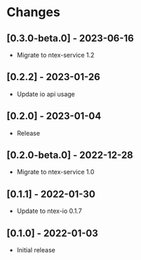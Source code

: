 # Changes

## [0.3.0-beta.0] - 2023-06-16

* Migrate to ntex-service 1.2

## [0.2.2] - 2023-01-26

* Update io api usage

## [0.2.0] - 2023-01-04

* Release

## [0.2.0-beta.0] - 2022-12-28

* Migrate to ntex-service 1.0

## [0.1.1] - 2022-01-30

* Update to ntex-io 0.1.7

## [0.1.0] - 2022-01-03

* Initial release
